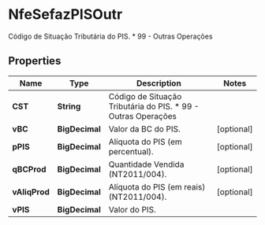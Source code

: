 

# NfeSefazPISOutr

Código de Situação Tributária do PIS.  * 99 - Outras Operações

## Properties

| Name | Type | Description | Notes |
|------------ | ------------- | ------------- | -------------|
|**CST** | **String** | Código de Situação Tributária do PIS.  * 99 - Outras Operações |  |
|**vBC** | **BigDecimal** | Valor da BC do PIS. |  [optional] |
|**pPIS** | **BigDecimal** | Alíquota do PIS (em percentual). |  [optional] |
|**qBCProd** | **BigDecimal** | Quantidade Vendida (NT2011/004). |  [optional] |
|**vAliqProd** | **BigDecimal** | Alíquota do PIS (em reais) (NT2011/004). |  [optional] |
|**vPIS** | **BigDecimal** | Valor do PIS. |  |



